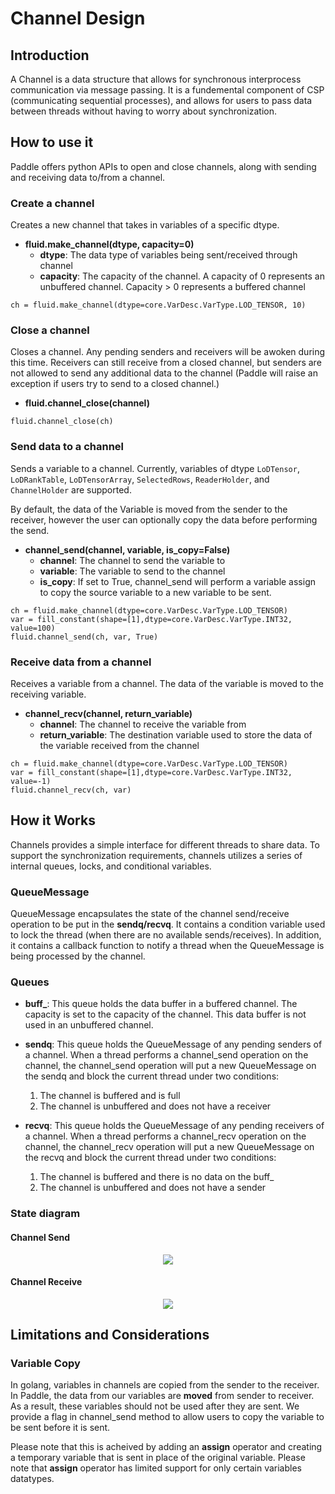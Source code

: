 # Channel Design

## Introduction

A Channel is a data structure that allows for synchronous interprocess
communication via message passing.  It is a fundemental component of CSP
(communicating sequential processes), and allows for users to pass data
between threads without having to worry about synchronization.

## How to use it

Paddle offers python APIs to open and close channels, along with sending
and receiving data to/from a channel.

### Create a channel

Creates a new channel that takes in variables of a specific dtype.

- **fluid.make_channel(dtype, capacity=0)**
  - **dtype**: The data type of variables being sent/received through channel
  - **capacity**: The capacity of the channel.  A capacity of 0 represents
    an unbuffered channel.  Capacity > 0 represents a buffered channel

```
ch = fluid.make_channel(dtype=core.VarDesc.VarType.LOD_TENSOR, 10)
```

### Close a channel

Closes a channel.  Any pending senders and receivers will be awoken during
this time.  Receivers can still receive from a closed channel, but senders
are not allowed to send any additional data to the channel (Paddle will
raise an exception if users try to send to a closed channel.)

- **fluid.channel_close(channel)**

```
fluid.channel_close(ch)
```

### Send data to a channel

Sends a variable to a channel.  Currently, variables of dtype `LoDTensor`,
`LoDRankTable`, `LoDTensorArray`, `SelectedRows`, `ReaderHolder`, and
`ChannelHolder` are supported.

By default, the data of the Variable is moved from the sender to the receiver,
however the user can optionally copy the data before performing the send.

- **channel_send(channel, variable, is_copy=False)**
  - **channel**: The channel to send the variable to
  - **variable**: The variable to send to the channel
  - **is_copy**: If set to True, channel_send will perform a variable assign
  to copy the source variable to a new variable to be sent.

```
ch = fluid.make_channel(dtype=core.VarDesc.VarType.LOD_TENSOR)
var = fill_constant(shape=[1],dtype=core.VarDesc.VarType.INT32, value=100)
fluid.channel_send(ch, var, True)
```

### Receive data from a channel

Receives a variable from a channel.  The data of the variable is moved to the
receiving variable.

- **channel_recv(channel, return_variable)**
  - **channel**: The channel to receive the variable from
  - **return_variable**: The destination variable used to store the data of the
  variable received from the channel

```
ch = fluid.make_channel(dtype=core.VarDesc.VarType.LOD_TENSOR)
var = fill_constant(shape=[1],dtype=core.VarDesc.VarType.INT32, value=-1)
fluid.channel_recv(ch, var)
```

## How it Works

Channels provides a simple interface for different threads to share data.
To support the synchronization requirements, channels utilizes a series of
internal queues, locks, and conditional variables.

### QueueMessage

QueueMessage encapsulates the state of the channel send/receive operation to be
put in the **sendq/recvq**.  It contains a condition variable used to lock the
thread (when there are no available sends/receives).  In addition, it contains
a callback function to notify a thread when the QueueMessage is being
processed by the channel.

### Queues

- **buff_**: This queue holds the data buffer in a buffered channel.  The
capacity is set to the capacity of the channel.  This data buffer is not
used in an unbuffered channel.

- **sendq**: This queue holds the QueueMessage of any pending senders of a
channel.  When a thread performs a channel_send operation on the channel, the
channel_send operation will put a new QueueMessage on the sendq and block the
current thread under two conditions:
  1. The channel is buffered and is full
  2. The channel is unbuffered and does not have a receiver

- **recvq**:  This queue holds the QueueMessage of any pending receivers of a
channel.  When a thread performs a channel_recv operation on the channel, the
channel_recv operation will put a new QueueMessage on the recvq and block the
current thread under two conditions:
  1. The channel is buffered and there is no data on the buff_
  2. The channel is unbuffered and does not have a sender

### State diagram

#### Channel Send

<p align="center">
<img src="https://raw.githubusercontent.com/PaddlePaddle/Paddle/develop/doc/fluid/images/channel_send.png"/><br/>
</p>

#### Channel Receive

<p align="center">
<img src="https://raw.githubusercontent.com/PaddlePaddle/Paddle/develop/doc/fluid/images/channel_recv.png"/><br/>
</p>

## Limitations and Considerations

### Variable Copy

In golang, variables in channels are copied from the sender to the receiver.
In Paddle, the data from our variables are **moved** from sender to receiver.
As a result, these variables should not be used after they are sent.  We
provide a flag in channel_send method to allow users to copy the variable to
be sent before it is sent.  

Please note that this is acheived by adding an **assign** operator and creating
a temporary variable that is sent in place of the original variable.  Please
note that **assign** operator has limited support for only certain variables
datatypes.
